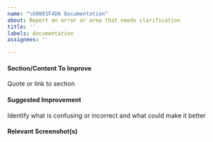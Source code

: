 ```yaml
---
name: "\U0001F4DA Documentation"
about: Report an error or area that needs clarification
title: ''
labels: documentation
assignees: ''

---
```


#### Section/Content To Improve
Quote or link to section

#### Suggested Improvement
Identify what is confusing or incorrect and what could make it better

#### Relevant Screenshot(s)

